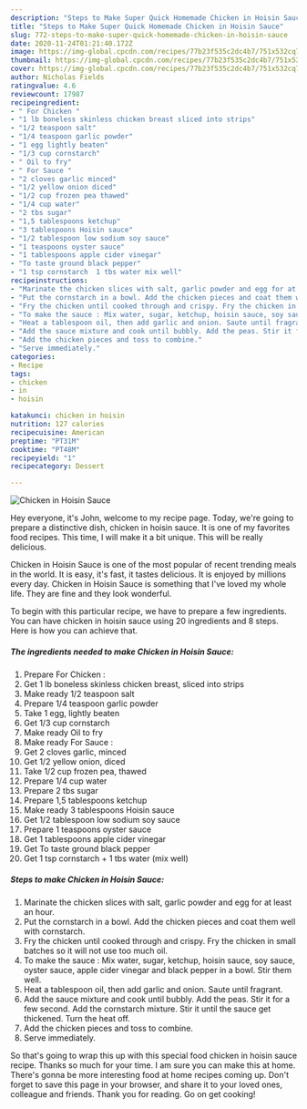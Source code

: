 ```yaml
---
description: "Steps to Make Super Quick Homemade Chicken in Hoisin Sauce"
title: "Steps to Make Super Quick Homemade Chicken in Hoisin Sauce"
slug: 772-steps-to-make-super-quick-homemade-chicken-in-hoisin-sauce
date: 2020-11-24T01:21:40.172Z
image: https://img-global.cpcdn.com/recipes/77b23f535c2dc4b7/751x532cq70/chicken-in-hoisin-sauce-recipe-main-photo.jpg
thumbnail: https://img-global.cpcdn.com/recipes/77b23f535c2dc4b7/751x532cq70/chicken-in-hoisin-sauce-recipe-main-photo.jpg
cover: https://img-global.cpcdn.com/recipes/77b23f535c2dc4b7/751x532cq70/chicken-in-hoisin-sauce-recipe-main-photo.jpg
author: Nicholas Fields
ratingvalue: 4.6
reviewcount: 17987
recipeingredient:
- " For Chicken "
- "1 lb boneless skinless chicken breast sliced into strips"
- "1/2 teaspoon salt"
- "1/4 teaspoon garlic powder"
- "1 egg lightly beaten"
- "1/3 cup cornstarch"
- " Oil to fry"
- " For Sauce "
- "2 cloves garlic minced"
- "1/2 yellow onion diced"
- "1/2 cup frozen pea thawed"
- "1/4 cup water"
- "2 tbs sugar"
- "1,5 tablespoons ketchup"
- "3 tablespoons Hoisin sauce"
- "1/2 tablespoon low sodium soy sauce"
- "1 teaspoons oyster sauce"
- "1 tablespoons apple cider vinegar"
- "To taste ground black pepper"
- "1 tsp cornstarch  1 tbs water mix well"
recipeinstructions:
- "Marinate the chicken slices with salt, garlic powder and egg for at least an hour."
- "Put the cornstarch in a bowl. Add the chicken pieces and coat them well with cornstarch."
- "Fry the chicken until cooked through and crispy. Fry the chicken in small batches so it will not use too much oil."
- "To make the sauce : Mix water, sugar, ketchup, hoisin sauce, soy sauce, oyster sauce, apple cider vinegar and black pepper in a bowl. Stir them well."
- "Heat a tablespoon oil, then add garlic and onion. Saute until fragrant."
- "Add the sauce mixture and cook until bubbly. Add the peas. Stir it for a few second. Add the cornstarch mixture. Stir it until the sauce get thickened. Turn the heat off."
- "Add the chicken pieces and toss to combine."
- "Serve immediately."
categories:
- Recipe
tags:
- chicken
- in
- hoisin

katakunci: chicken in hoisin 
nutrition: 127 calories
recipecuisine: American
preptime: "PT31M"
cooktime: "PT48M"
recipeyield: "1"
recipecategory: Dessert

---
```



![Chicken in Hoisin Sauce](https://img-global.cpcdn.com/recipes/77b23f535c2dc4b7/751x532cq70/chicken-in-hoisin-sauce-recipe-main-photo.jpg)

Hey everyone, it's John, welcome to my recipe page. Today, we're going to prepare a distinctive dish, chicken in hoisin sauce. It is one of my favorites food recipes. This time, I will make it a bit unique. This will be really delicious.



Chicken in Hoisin Sauce is one of the most popular of recent trending meals in the world. It is easy, it's fast, it tastes delicious. It is enjoyed by millions every day. Chicken in Hoisin Sauce is something that I've loved my whole life. They are fine and they look wonderful.


To begin with this particular recipe, we have to prepare a few ingredients. You can have chicken in hoisin sauce using 20 ingredients and 8 steps. Here is how you can achieve that.

<!--inarticleads1-->

##### The ingredients needed to make Chicken in Hoisin Sauce:

1. Prepare  For Chicken :
1. Get 1 lb boneless skinless chicken breast, sliced into strips
1. Make ready 1/2 teaspoon salt
1. Prepare 1/4 teaspoon garlic powder
1. Take 1 egg, lightly beaten
1. Get 1/3 cup cornstarch
1. Make ready  Oil to fry
1. Make ready  For Sauce :
1. Get 2 cloves garlic, minced
1. Get 1/2 yellow onion, diced
1. Take 1/2 cup frozen pea, thawed
1. Prepare 1/4 cup water
1. Prepare 2 tbs sugar
1. Prepare 1,5 tablespoons ketchup
1. Make ready 3 tablespoons Hoisin sauce
1. Get 1/2 tablespoon low sodium soy sauce
1. Prepare 1 teaspoons oyster sauce
1. Get 1 tablespoons apple cider vinegar
1. Get To taste ground black pepper
1. Get 1 tsp cornstarch + 1 tbs water (mix well)




<!--inarticleads2-->

##### Steps to make Chicken in Hoisin Sauce:

1. Marinate the chicken slices with salt, garlic powder and egg for at least an hour.
1. Put the cornstarch in a bowl. Add the chicken pieces and coat them well with cornstarch.
1. Fry the chicken until cooked through and crispy. Fry the chicken in small batches so it will not use too much oil.
1. To make the sauce : Mix water, sugar, ketchup, hoisin sauce, soy sauce, oyster sauce, apple cider vinegar and black pepper in a bowl. Stir them well.
1. Heat a tablespoon oil, then add garlic and onion. Saute until fragrant.
1. Add the sauce mixture and cook until bubbly. Add the peas. Stir it for a few second. Add the cornstarch mixture. Stir it until the sauce get thickened. Turn the heat off.
1. Add the chicken pieces and toss to combine.
1. Serve immediately.




So that's going to wrap this up with this special food chicken in hoisin sauce recipe. Thanks so much for your time. I am sure you can make this at home. There's gonna be more interesting food at home recipes coming up. Don't forget to save this page in your browser, and share it to your loved ones, colleague and friends. Thank you for reading. Go on get cooking!
